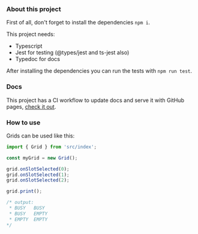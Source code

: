 ### About this project

First of all, don't forget to install the dependencies `npm i`.

This project needs:
 - Typescript
 - Jest for testing (@types/jest and ts-jest also)
 - Typedoc for docs

After installing the dependencies you can run the tests with `npm run test`.

### Docs

This project has a CI workflow to update docs and serve it with GitHub pages,
[check it out](https://izquiratops.github.io/unblur-deliverable/classes/Grid.html).

### How to use

Grids can be used like this:

``` javascript
import { Grid } from 'src/index';

const myGrid = new Grid();

grid.onSlotSelected(0);
grid.onSlotSelected(1);
grid.onSlotSelected(2);

grid.print();

/* output:
 * BUSY   BUSY
 * BUSY   EMPTY
 * EMPTY  EMPTY
*/

```

